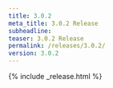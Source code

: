 ```yaml
---
title: 3.0.2
meta_title: 3.0.2 Release
subheadline: 
teaser: 3.0.2 Release
permalink: /releases/3.0.2/
version: 3.0.2
---
```


{% include _release.html %}
